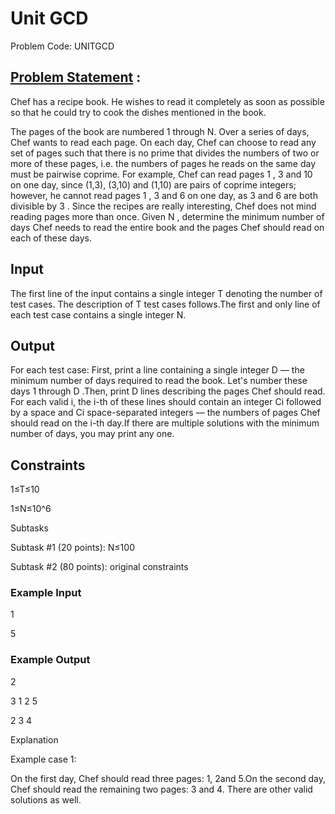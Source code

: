 # Unit GCD 
Problem Code: UNITGCD
## [Problem Statement](https://www.codechef.com/APRIL20B/problems/UNITGCD) :

Chef has a recipe book. He wishes to read it completely as soon as possible so that he could try to cook the dishes mentioned in the book.

The pages of the book are numbered 1 through N. Over a series of days, Chef wants to read each page. On each day, Chef can choose to read any set of pages such that there is no prime that divides the numbers of two or more of these pages, i.e. the numbers of pages he reads on the same day must be pairwise coprime. For example, Chef can read pages 1
, 3 and 10 on one day, since (1,3), (3,10) and (1,10) are pairs of coprime integers; however, he cannot read pages 1 , 3 and 6 on one day, as 3 and 6 are both divisible by 3
. Since the recipes are really interesting, Chef does not mind reading pages more than once. Given N
, determine the minimum number of days Chef needs to read the entire book and the pages Chef should read on each of these days.

## Input
The first line of the input contains a single integer T denoting the number of test cases. The description of T test cases follows.The first and only line of each test case contains a single integer N.
## Output
For each test case:
First, print a line containing a single integer D ― the minimum number of days required to read the book. Let's number these days 1 through D .Then, print D lines describing the pages Chef should read. For each valid i, the i-th of these lines should contain an integer Ci followed by a space and Ci space-separated integers ― the numbers of pages Chef should read on the i-th day.If there are multiple solutions with the minimum number of days, you may print any one.

## Constraints
1≤T≤10

1≤N≤10^6

Subtasks

Subtask #1 (20 points): N≤100

Subtask #2 (80 points): original constraints

### Example Input

1

5

### Example Output

2

3 1 2 5

2 3 4

Explanation

Example case 1:

On the first day, Chef should read three pages: 1, 2and 5.On the second day, Chef should read the remaining two pages: 3 and 4. There are other valid solutions as well.